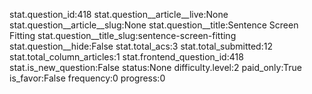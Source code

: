 stat.question_id:418
stat.question__article__live:None
stat.question__article__slug:None
stat.question__title:Sentence Screen Fitting
stat.question__title_slug:sentence-screen-fitting
stat.question__hide:False
stat.total_acs:3
stat.total_submitted:12
stat.total_column_articles:1
stat.frontend_question_id:418
stat.is_new_question:False
status:None
difficulty.level:2
paid_only:True
is_favor:False
frequency:0
progress:0
